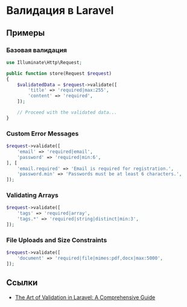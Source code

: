 # Валидация в Laravel

## Примеры

### Базовая валидация

```php
use Illuminate\Http\Request;

public function store(Request $request)
{
    $validatedData = $request->validate([
        'title' => 'required|max:255',
        'content' => 'required',
    ]);

    // Proceed with the validated data...
}
```

### Custom Error Messages

```php
$request->validate([
    'email' => 'required|email',
    'password' => 'required|min:6',
], [
    'email.required' => 'Email is required for registration.',
    'password.min' => 'Passwords must be at least 6 characters.',
]);
```

### Validating Arrays

```php
$request->validate([
    'tags' => 'required|array',
    'tags.*' => 'required|string|distinct|min:3',
]);
```

### File Uploads and Size Constraints

```php
$request->validate([
    'document' => 'required|file|mimes:pdf,docx|max:5000',
]);
```

## Ссылки

- [The Art of Validation in Laravel: A Comprehensive Guide](https://dev.to/mktheitguy/the-art-of-validation-in-laravel-a-comprehensive-guide-4cjo)
